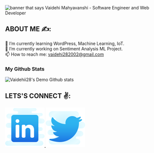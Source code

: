 
<img src="https://raw.githubusercontent.com/Vaidehii28/Vaidehii28/master/Blue Pink Gradient Fashion Banner.png" alt="banner that says Vaidehi Mahyavanshi - Software Engineer and Web Developer">
<h2> ABOUT ME ✍️: </h2>

🌱 I’m currently learning WordPress, Machine Learning, IoT. <br>
🔭 I’m currently working on Sentiment Analysis ML Project. <br>
📫 How to reach me: vaidehi282002@gmail.com

### My Github Stats
![Vaidehii28's Demo Github stats](https://github-readme-stats.vercel.app/api?username=Vaidehii28&hide=contribs,prs)

## LETS'S CONNECT :v:: <br>
<a href="https://www.linkedin.com/in/vaidehi-mahyavanshi-04b920204/" target="_blank">
<img src="https://github.com/DwinaTech/public-images/blob/main/linkedin-icon.png" alt="LinkedIn logo"/>
</a>
<a href="https://twitter.com/itsvaidehii?t=FzoATgZP09i95tEhu5m8yA&s=08" target="_blank">
<img src="https://github.com/DwinaTech/public-images/blob/main/twitter-icon.png" alt="Twitter logo"/>
</a>
  
<!--
**Vaidehii28/Vaidehii28** is a ✨ _special_ ✨ repository because its `README.md` (this file) appears on your GitHub profile.

Here are some ideas to get you started:

- 🔭 I’m currently working on ...
- 🌱 I’m currently learning ...
- 👯 I’m looking to collaborate on ...
- 🤔 I’m looking for help with ...
- 💬 Ask me about ...
- 📫 How to reach me: ...
- 😄 Pronouns: ...
- ⚡ Fun fact: ...
-->
